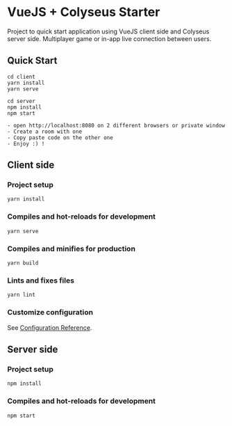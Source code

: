 # VueJS + Colyseus Starter

Project to quick start application using VueJS client side and Colyseus server side.
Multiplayer game or in-app live connection between users.


## Quick Start
```
cd client
yarn install
yarn serve
```
```
cd server
npm install
npm start
```
```
- open http://localhost:8080 on 2 different browsers or private window
- Create a room with one
- Copy paste code on the other one
- Enjoy :) !
```

## Client side

### Project setup
```
yarn install
```

### Compiles and hot-reloads for development
```
yarn serve
```

### Compiles and minifies for production
```
yarn build
```

### Lints and fixes files
```
yarn lint
```

### Customize configuration
See [Configuration Reference](https://cli.vuejs.org/config/).

## Server side

### Project setup
```
npm install
```

### Compiles and hot-reloads for development
```
npm start
```